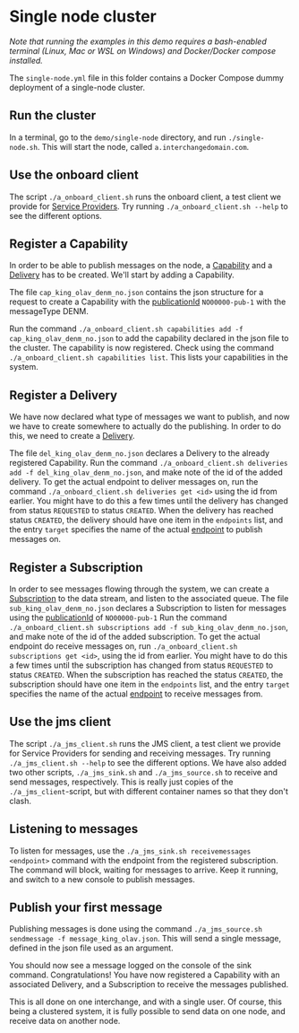 # Single node cluster

*Note that running the examples in this demo requires a bash-enabled terminal (Linux, Mac or WSL on Windows) and Docker/Docker compose installed.*

The `single-node.yml` file in this folder contains a Docker Compose dummy deployment of a single-node cluster.

## Run the cluster

In a terminal, go to the `demo/single-node` directory, and run `./single-node.sh`.
This will start the node, called `a.interchangedomain.com`.

## Use the onboard client
The script `./a_onboard_client.sh` runs the onboard client, a test client we provide for [Service Providers](../../GLOSSARY.md#service-provider).
Try running `./a_onboard_client.sh --help` to see the different options.

## Register a Capability

In order to be able to publish messages on the node, a [Capability](../../GLOSSARY.md#capability) and a [Delivery](../../GLOSSARY.md#delivery) has to be created.
We'll start by adding a Capability.

The file `cap_king_olav_denm_no.json` contains the json structure for a request to create a Capability with the [publicationId](../../GLOSSARY.md#publicationid) `NO00000-pub-1` with the messageType DENM.

Run the command `./a_onboard_client.sh capabilities add -f cap_king_olav_denm_no.json` to add the capability declared in the json file to the cluster.
The capability is now registered. Check using the command `./a_onboard_client.sh capabilities list`. This lists your capabilities in the system.

## Register a Delivery

We have now declared what type of messages we want to publish, and now we have to create somewhere to actually do the publishing.
In order to do this, we need to create a [Delivery](../../GLOSSARY.md#delivery).

The file `del_king_olav_denm_no.json` declares a Delivery to the already registered Capability. 
Run the command `./a_onboard_client.sh deliveries add -f del_king_olav_denm_no.json`, and make note of the id of the added delivery.
To get the actual endpoint to deliver messages on, run the command `./a_onboard_client.sh deliveries get <id>` using the id from earlier.
You might have to do this a few times until the delivery has changed from status `REQUESTED` to status `CREATED`.
When the delivery has reached status `CREATED`, the delivery should have one item in the `endpoints` list, and the entry `target` specifies the name
of the actual [endpoint](../../GLOSSARY.md#endpoint) to publish messages on.

## Register a Subscription

In order to see messages flowing through the system, we can create a [Subscription](../../GLOSSARY.md#subscription) to the data stream, and listen to the associated queue.
The file `sub_king_olav_denm_no.json` declares a Subscription to listen for messages using the [publicationId](../../GLOSSARY.md#publicationid) of `NO00000-pub-1`
Run the command `./a_onboard_client.sh subscriptions add -f sub_king_olav_denm_no.json`, and make note of the id of the added subscription.
To get the actual endpoint do receive messages on, run `./a_onboard_client.sh subscriptions get <id>`, using the id from earlier.
You might have to do this a few times until the subscription has changed from status `REQUESTED` to status `CREATED`.
When the subscription has reached the status `CREATED`, the subscription should have one item in the `endpoints` list, and the entry `target` specifies the name
of the actual [endpoint](../../GLOSSARY.md#endpoint) to receive messages from.

## Use the jms client
The script `./a_jms_client.sh` runs the JMS client, a test client we provide for Service Providers for sending and receiving messages.
Try running `./a_jms_client.sh --help` to see the different options.
We have also added two other scripts, `./a_jms_sink.sh` and `./a_jms_source.sh` to receive and send messages, respectively. This is 
really just copies of the `./a_jms_client`-script, but with different container names so that they don't clash.

## Listening to messages

To listen for messages, use the `./a_jms_sink.sh receivemessages <endpoint>` command with the endpoint from the registered subscription. The command will 
block, waiting for messages to arrive. Keep it running, and switch to a new console to publish messages.

## Publish your first message

Publishing messages is done using the command `./a_jms_source.sh sendmessage -f message_king_olav.json`. This will send a single message, defined in the json file used
as an argument. 

You should now see a message logged on the console of the sink command. 
Congratulations! You have now registered a Capability with an associated Delivery, and a Subscription to receive the messages published.

This is all done on one interchange, and with a single user. Of course, this being a clustered system, it is fully possible to send data on one node, 
and receive data on another node.

